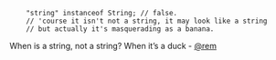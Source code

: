 ```
    "string" instanceof String; // false. 
    // 'course it isn't not a string, it may look like a string
    // but actually it's masquerading as a banana.
```

When is a string, not a string? When it’s a duck - [@rem](http://twitter.com/rem)